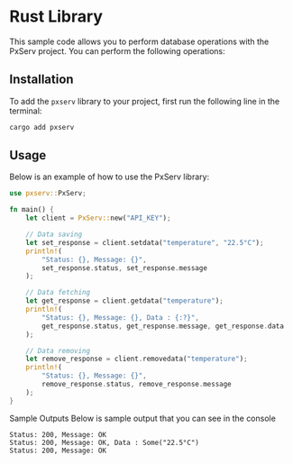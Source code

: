 # Rust Library

This sample code allows you to perform database operations with the PxServ project. You can perform the following operations:

## Installation

To add the `pxserv` library to your project, first run the following line in the terminal:

```sh
cargo add pxserv
```

## Usage

Below is an example of how to use the PxServ library:

```rust
use pxserv::PxServ;

fn main() {
    let client = PxServ::new("API_KEY");

    // Data saving
    let set_response = client.setdata("temperature", "22.5°C");
    println!(
        "Status: {}, Message: {}",
        set_response.status, set_response.message
    );

    // Data fetching
    let get_response = client.getdata("temperature");
    println!(
        "Status: {}, Message: {}, Data : {:?}",
        get_response.status, get_response.message, get_response.data
    );

    // Data removing
    let remove_response = client.removedata("temperature");
    println!(
        "Status: {}, Message: {}",
        remove_response.status, remove_response.message
    );
}
```

Sample Outputs Below is sample output that you can see in the console

```
Status: 200, Message: OK
Status: 200, Message: OK, Data : Some("22.5°C")
Status: 200, Message: OK
```
